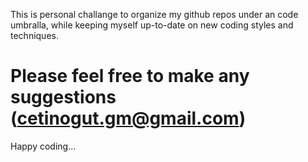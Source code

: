 This is personal challange to organize my github repos under an code umbralla, while keeping myself up-to-date on new coding styles and techniques.
# Please feel free to make any suggestions (**cetinogut.gm@gmail.com**)

Happy coding...
